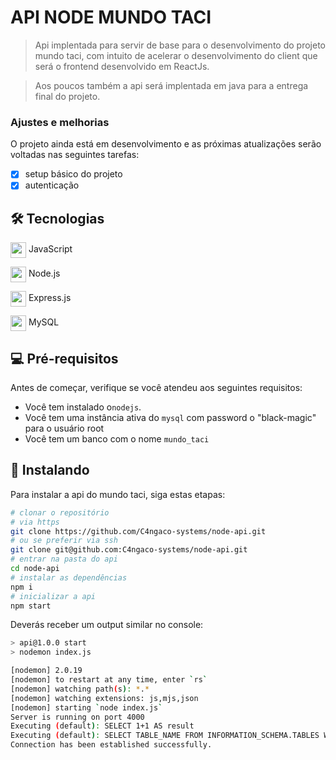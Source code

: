 # API NODE MUNDO TACI

> Api implentada para servir de base para o desenvolvimento do projeto mundo taci,
com intuito de acelerar o desenvolvimento do client que será o frontend desenvolvido em ReactJs.

> Aos poucos também a api será implentada em java para a entrega final do projeto.

### Ajustes e melhorias

O projeto ainda está em desenvolvimento e as próximas atualizações serão voltadas nas seguintes tarefas:

- [x] setup básico do projeto
- [x] autenticação

## 🛠 Tecnologias      
<img src="https://cdn.jsdelivr.net/gh/devicons/devicon/icons/javascript/javascript-plain.svg" align="center" width="25" height="25" /> JavaScript

<img src="https://cdn.jsdelivr.net/gh/devicons/devicon/icons/nodejs/nodejs-original.svg" align="center" width="25" height="25" /> Node.js          

<img src="https://cdn.jsdelivr.net/gh/devicons/devicon/icons/express/express-original.svg" align="center" width="25" height="25" /> Express.js

<img src="https://cdn.jsdelivr.net/gh/devicons/devicon/icons/mysql/mysql-original.svg" align="center" width="25" height="25" /> MySQL
    
## 💻 Pré-requisitos

Antes de começar, verifique se você atendeu aos seguintes requisitos:

* Você tem instalado o`nodejs`.
* Você tem uma instância ativa do `mysql` com password o "black-magic" para o usuário root
* Você tem um banco com o nome `mundo_taci`

## 🚀 Instalando

Para instalar a api do mundo taci, siga estas etapas:

```sh
# clonar o repositório
# via https
git clone https://github.com/C4ngaco-systems/node-api.git
# ou se preferir via ssh
git clone git@github.com:C4ngaco-systems/node-api.git
# entrar na pasta do api
cd node-api
# instalar as dependências
npm i
# inicializar a api
npm start
```

Deverás receber um output similar no console:

```sh
> api@1.0.0 start
> nodemon index.js

[nodemon] 2.0.19
[nodemon] to restart at any time, enter `rs`
[nodemon] watching path(s): *.*
[nodemon] watching extensions: js,mjs,json
[nodemon] starting `node index.js`
Server is running on port 4000
Executing (default): SELECT 1+1 AS result
Executing (default): SELECT TABLE_NAME FROM INFORMATION_SCHEMA.TABLES WHERE TABLE_TYPE = 'BASE TABLE' AND TABLE_NAME = 'Users' AND TABLE_SCHEMA = 'mundo_taci'
Connection has been established successfully.
```
